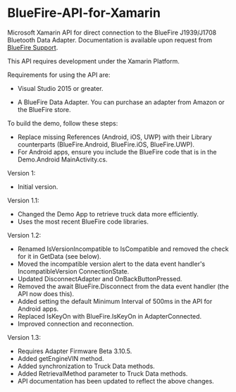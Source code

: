 ﻿# BlueFire-API-for-Xamarin
Microsoft Xamarin API for direct connection to the BlueFire J1939/J1708 Bluetooth Data Adapter. Documentation is available upon request from [BlueFire Support](mailto:support@bluefire-llc.com).

This API requires development under the Xamarin Platform.

Requirements for using the API are:
	<ul><li> Visual Studio 2015 or greater.</ul>
	<ul><li> A BlueFire Data Adapter. You can purchase an adapter from Amazon or the BlueFire store.</ul>

To build the demo, follow these steps:
    <ul><li> Replace missing References (Android, iOS, UWP) with their Library counterparts (BlueFire.Android, BlueFire.iOS, BlueFire.UWP).
	<li> For Android apps, ensure you include the BlueFire code that is in the Demo.Android MainActivity.cs. </ul>

Version 1:<ul>
	<li>Initial version.
</ul>

Version 1.1:<ul>
	<li>Changed the Demo App to retrieve truck data more efficiently.
	<li>Uses the most recent BlueFire code libraries.
</ul>

Version 1.2:<ul>
	<li>Renamed IsVersionIncompatible to IsCompatible and removed the check for it in GetData (see below).
	<li>Moved the incompatible version alert to the data event handler's IncompatibleVersion ConnectionState.
	<li>Updated DisconnectAdapter and OnBackButtonPressed.
	<li>Removed the await BlueFire.Disconnect from the data event handler (the API now does this).
	<li>Added setting the default Minimum Interval of 500ms in the API for Android apps.
	<li>Replaced IsKeyOn with BlueFire.IsKeyOn in AdapterConnected.
	<li>Improved connection and reconnection.
</ul>
		
Version 1.3:<ul>
	<li>Requires Adapter Firmware Beta 3.10.5.
	<li>Added getEngineVIN method.
	<li>Added synchronization to Truck Data methods.
	<li>Added RetrievalMethod parameter to Truck Data methods.
	<li>API documentation has been updated to reflect the above changes.
</ul>
